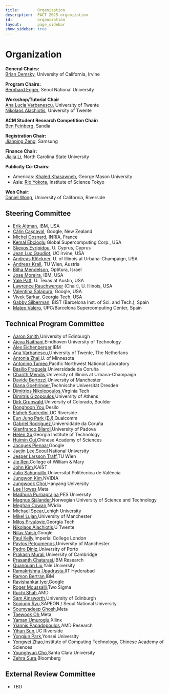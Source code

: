 ```yaml
---
title:        Organization
description:  PACT 2025 organization
id:           organization
layout:       page_sidebar
show_sidebar: true
---
```


# Organization

**General Chairs:**<br>
[Brian Demsky](mailto:bdemsky@uci.edu), University of California, Irvine  

**Program Chairs:**<br>
[Bernhard Egger](mailto:bernhard@csap.snu.ac.kr), Seoul National University  

**Workshop/Tutorial Chair**<br>
[Ana Lucia Varbanescu](mailto:n.alachiotis@utwente.nl), University of Twente  
[Nikolaos Alachiotis](mailto:a.l.varbanescu@utwente.nl), University of Twente


**ACM Student Research Competition Chair:**<br>
[Ben Feinberg](mailto:bfeinbe@sandia.gov), Sandia  


**Registration Chair:**<br>
[Jianping Zeng](mailto:jpzeng92@gmail.com), Samsung  

**Finance Chair:**<br>
[Jiajia Li](mailto:jiajia.li@ncsu.edu), North Carolina State University

<!-- 
**Artifact Evaluation Chairs:**<br>
[Biswa Panda](https://www.cse.iitb.ac.in/~biswa/), Indian Institute of Technology Bombay <br>
[Bastian Hagedorn](https://bastianhagedorn.github.io), NVIDIA  
-->

<!-- 
**Publications Chair:**<br>
[Jongouk Choi](https://jongouk-choi.github.io/jongouk/), UCF  
-->

**Publicity Co-Chairs:**<br>
- Americas: [Khaled Khasawneh](mailto:kkhasawn@gmu.edu), George Mason University  
- Asia: [Rio Yokota](mailto:rioyokota@rio.scrc.iir.isct.ac.jp), Institute of Science Tokyo  

**Web Chair:**<br>
[Daniel Wong](mailto:danwong@ucr.edu), University of California, Riverside




## Steering Committee

- [Erik      Altman](https://researcher.watson.ibm.com/researcher/view.php?person=us-ealtman), IBM, USA
- [Călin     Caşcaval](https://conf.researchr.org/profile/conf/calincascaval), Google, New Zealand
- [Michel    Cosnard](http://www-sop.inria.fr/members/Michel.Cosnard/), INRIA, France
- [Kemal     Ebcioglu](http://global-supercomputing.com/people/kemal.ebcioglu/) Global Supercomputing Corp., USA
- [Skevos    Evripidou](https://cy.linkedin.com/in/skevos-evripidou-55a7b2), U. Cyprus, Cyprus
- [Jean Luc  Gaudiot](http://pascal.eng.uci.edu/people/gaudiot.html), UC Irvine, USA
- [Andreas   Klöckner](https://andreask.cs.illinois.edu/aboutme), U. of Illinois at Urbana-Champaign, USA
- [Andreas   Krall](https://informatics.tuwien.ac.at/people/andreas-krall), TU Wien, Austria
- [Bilha     Mendelson](https://www.linkedin.com/in/bilha-mendelson-36208a1/?originalSubdomain=il), Optitura, Israel
- [Jose      Moreira](https://researcher.watson.ibm.com/researcher/view.php?person=us-jmoreira), IBM, USA
- [Yale      Patt](http://users.ece.utexas.edu/~patt/), U. Texas at Austin, USA
- [Lawrence  Rauchwerger](https://cs.illinois.edu/about/people/all-faculty/rwerger) (Chair), U. Illinois, USA
- [Valentina Salapura](https://www.linkedin.com/in/valentina-salapura-81924a44), Google, USA
- [Vivek     Sarkar](https://vsarkar.cc.gatech.edu/), Georgia Tech, USA
- [Gabby     Silberman](https://es.linkedin.com/in/gabbysilberman), BIST (Barcelona Inst. of Sci. and Tech.), Spain
- [Mateo     Valero](https://www.bsc.es/mateo-valero), UPC/Barcelona Supercomputing Center, Spain

## Technical Program Committee
- [Aaron Smith](mailto:aaron.lee.smith@gmail.com),University of Edinburgh
- [Ajeya Naithani](mailto:a.naithani@tue.nl),Eindhoven University of Technology
- [Alex Eichenberger](mailto:alexe@us.ibm.com),IBM
- [Ana Varbanescu](mailto:a.l.varbanescu@utwente.nl),University of Twente, The Netherlans
- [Antonia Zhai](mailto:zhai@umn.edu),U. of Minnesota
- [Antonino Tumeo](mailto:antonino.tumeo@pnnl.gov),Pacific Northwest National Laboratory
- [Basilio Fraguela](mailto:basilio.fraguela@udc.es),Universidade da Coruña
- [Charith Mendis](mailto:charithm@illinois.edu),University of Illinois at Urbana-Champaign
- [Davide Bertozzi](mailto:davide.bertozzi@manchester.ac.uk),University of Manchester
- [Diana Goehringer](mailto:diana.goehringer@tu-dresden.de),Technische Universität Dresden
- [Dimitrios Nikolopoulos](mailto:dsn@vt.edu),Virginia Tech
- [Dimitris Gizopoulos](mailto:dgizop@di.uoa.gr),University of Athens
- [Dirk Grunwald](mailto:dirk.grunwald@colorado.edu),University of Colorado, Boulder
- [Donghoon You](mailto:yoo@inel.pe.kr),Desilo
- [Elaheh Sadredini](mailto:elaheh@cs.ucr.edu),UC Riverside
- [Eun Jung Park (EJ)](mailto:eunjpark@quicinc.com),Qualcomm
- [Gabriel Rodríguez](mailto:grodriguez@udc.es),Universidade da Coruña
- [Gianfranco Bilardi](mailto:gianfranco.bilardi@unipd.it),University of Padova
- [Helen Xu](mailto:hxu615@gatech.edu),Georgia Institute of Technology
- [Huimin Cui](mailto:cuihm@ict.ac.cn),Chinese Academy of Sciences
- [Jacques Pienaar](mailto:jpienaar@google.com),Google
- [Jaejin Lee](mailto:jlee@cse.snu.ac.kr),Seoul National University
- [Jesper Larsson Träff](mailto:traff@par.tuwien.ac.at),TU Wien
- [Jie Ren](mailto:jren03@wm.edu),College of William & Mary
- [John Kim](mailto:jjk12@kaist.edu),KAIST
- [Julio Sahuquillo](mailto:jsahuqui@disca.upv.es),Universitat Politècnica de València
- [Jungwon Kim](mailto:jungwonk@nvidia.com),NVIDIA
- [Jungwook Choi](mailto:choij@hanyang.ac.kr),Hanyang University
- [Lee Howes](mailto:linkedin_com@fidgetfiction.co.uk),Meta
- [Madhura Purnaprajna](mailto:madhurap@pes.edu),PES University
- [Magnus Själander](mailto:magnus.sjalander@ntnu.no),Norwegian University of Science and Technology
- [Meghan Cowan](mailto:mcowan@nvidia.com),NVidia
- [Michael Spear](mailto:spear@lehigh.edu),Lehigh University
- [Mikel Lujan](mailto:mikel.lujan@manchester.ac.uk),University of Manchester
- [Milos Prvulovic](mailto:milos@cc.gatech.edu),Georgia Tech
- [Nikolaos Alachiotis](mailto:n.alachiotis@utwente.nl),U Twente
- [Nilay Vaish](mailto:nilayvaish@google.com),Google
- [Paul Kelly](mailto:p.kelly@imperial.ac.uk),Imperial College London
- [Pavlos Petoumenos](mailto:pavlos.petoumenos@manchester.ac.uk),University of Manchester
- [Pedro Diniz](mailto:pedrodiniz@fe.up.pt),University of Porto
- [Prakash Murali](mailto:pm830@cam.ac.uk),University of Cambridge
- [Prasanth Chatarasi](mailto:prasanth@ibm.com),IBM Research
- [Quanquan Liu](mailto:quanquan.liu@yale.edu),Yale University
- [Ramakrishna Upadrasta](mailto:ramakrishna@iith.ac.in),IIT Hyderabad
- [Ramon Bertran](mailto:rbertra@us.ibm.com),IBM
- [Ravishankar Iyer](mailto:raviiyer20@gmail.com),Google
- [Roger Moussalli](mailto:roger@moussal.li),Two Sigma
- [Ruchi Shah](mailto:ruchi.shah@amd.com),AMD
- [Sam Ainsworth](mailto:sam.ainsworth@ed.ac.uk),University of Edinburgh
- [Soojung Ryu](mailto:sue.ryu@snu.ac.kr),SAPEON / Seoul National University
- [Soumyadeep Ghosh](mailto:deepghosh@fb.com),Meta
- [Taewook Oh](mailto:twoh@meta.com),Meta
- [Yaman Umuroglu](mailto:yamanu@xilinx.com),Xilinx
- [Yiannis Papadopoulos](mailto:giannis.papadopoulos@gmail.com),AMD Research
- [Yihan Sun](mailto:yihans@cs.ucr.edu),UC Riverside
- [Yongjun Park](mailto:yongjunpark@yonsei.ac.kr),Yonsei University
- [Yongwei Zhao](mailto:zhaoyongwei@ict.ac.cn),Institute of Computing Technology, Chinese Academy of Sciences
- [Younghyun Cho](mailto:younghyun.cho@scu.edu),Santa Clara University
- [Zehra Sura](mailto:zehrasura@gmail.com),Bloomberg

## External Review Committee
- TBD
